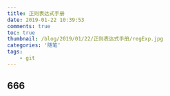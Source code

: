 ```yaml
---
title: 正则表达式手册
date: 2019-01-22 10:39:53
comments: true
toc: true
thumbnail: /blog/2019/01/22/正则表达式手册/regExp.jpg
categories: '随笔'
tags:
	- git
---
```


## 666

